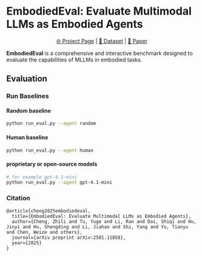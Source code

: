 # EmbodiedEval: Evaluate Multimodal LLMs as Embodied Agents
<p align="center">
   <a href="https://embodiedeval.github.io" target="_blank">🌐 Project Page</a> | <a href="https://huggingface.co/datasets/EmbodiedEval/EmbodiedEval" target="_blank">🤗 Dataset</a> | <a href="https://arxiv.org/abs/2501.11858" target="_blank">📃 Paper </a>
</p>

**EmbodiedEval** is a comprehensive and interactive benchmark designed to evaluate the capabilities of MLLMs in embodied tasks.




## Evaluation

### Run Baselines

#### Random baseline

```bash
python run_eval.py --agent random
```

#### Human baseline

```bash
python run_eval.py --agent human
```


#### proprietary or open-source models

```bash
# for example gpt-4.1-mini
python run_eval.py --agent gpt-4.1-mini 
```




### Citation

```
@article{cheng2025embodiedeval,
  title={EmbodiedEval: Evaluate Multimodal LLMs as Embodied Agents},
  author={Cheng, Zhili and Tu, Yuge and Li, Ran and Dai, Shiqi and Hu, Jinyi and Hu, Shengding and Li, Jiahao and Shi, Yang and Yu, Tianyu and Chen, Weize and others},
  journal={arXiv preprint arXiv:2501.11858},
  year={2025}
}
```
